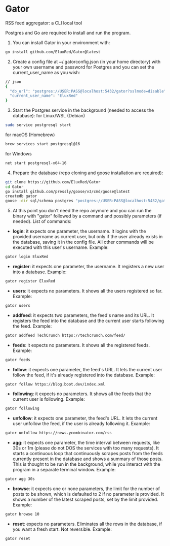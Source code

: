 # Gator
RSS feed aggregator: a CLI local tool

Postgres and Go are required to install and run the program.

1. You can install Gator in your environment with:
```bash
go install github.com/EluxRed/Gator@latest
```

2. Create a config file at ~/.gatorconfig.json (in your home directory) with your own username and password for Postgres and you can set the current_user_name as you wish:
```bash
// json
{
  "db_url": "postgres://USER:PASS@localhost:5432/gator?sslmode=disable",
  "current_user_name": "EluxRed"
}
```

3. Start the Postgres service in the background (needed to access the database):
  for Linux/WSL (Debian)
```bash
sudo service postgresql start
```
  for macOS (Homebrew)
```bash
brew services start postgresql@16
```
  for Windows
```bash
net start postgresql-x64-16
```

4. Prepare the database (repo cloning and goose installation are required):
```bash
git clone https://github.com/EluxRed/Gator
cd Gator
go install github.com/pressly/goose/v3/cmd/goose@latest
createdb gator
goose -dir sql/schema postgres "postgres://USER:PASS@localhost:5432/gator?sslmode=disable" up
```

5. At this point you don't need the repo anymore and you can run the binary with "gator" followed by a command and possibly parameters (if needed).
List of commands:
- **login**: it expects one parameter, the username. It logins with the provided username as current user, but only if the user already exists in the database, saving it in the config file. All other commands will be executed with this user's username. Example:
```bash
gator login EluxRed
```
- **register**: it expects one parameter, the username. It registers a new user into a database. Example:
```bash
gator register EluxRed
```
- **users**: it expects no parameters. It shows all the users registered so far. Example:
```bash
gator users
```
- **addfeed**: it expects two parameters, the feed's name and its URL. It registers the feed into the database and the current user starts following the feed. Example:
```bash
gator addfeed TechCrunch https://techcrunch.com/feed/
```
- **feeds**: it expects no parameters. It shows all the registered feeds. Example:
```bash
gator feeds
```
- **follow**: it expects one parameter, the feed's URL. It lets the current user follow the feed, if it's already registered into the database. Example:
```bash
gator follow https://blog.boot.dev/index.xml
```
- **following**: it expects no parameters. It shows all the feeds that the current user is following. Example:
```bash
gator following
```
- **unfollow**: it expects one parameter, the feed's URL. It lets the current user unfollow the feed, if the user is already following it. Example:
```bash
gator unfollow https://news.ycombinator.com/rss
```
- **agg**: it expects one parameter, the time interval between requests, like 30s or 1m (please do not DOS the services with too many requests). It starts a continuous loop that continuously scrapes posts from the feeds currently present in the database and shows a summary of those posts. This is thought to be run in the background, while you interact with the program in a separate terminal window. Example:
```bash
gator agg 30s
```
- **browse**: it expects one or none parameters, the limit for the number of posts to be shown, which is defaulted to 2 if no parameter is provided. It shows a number of the latest scraped posts, set by the limit provided. Example:
```bash
gator browse 10
```
- **reset**: expects no parameters. Eliminates all the rows in the database, if you want a fresh start. Not reversible. Example:
```bash
gator reset
```
